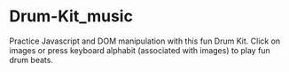 # Drum-Kit_music
Practice Javascript and DOM manipulation with this fun Drum Kit. Click on images or press keyboard alphabit (associated with images) to play fun drum beats.
